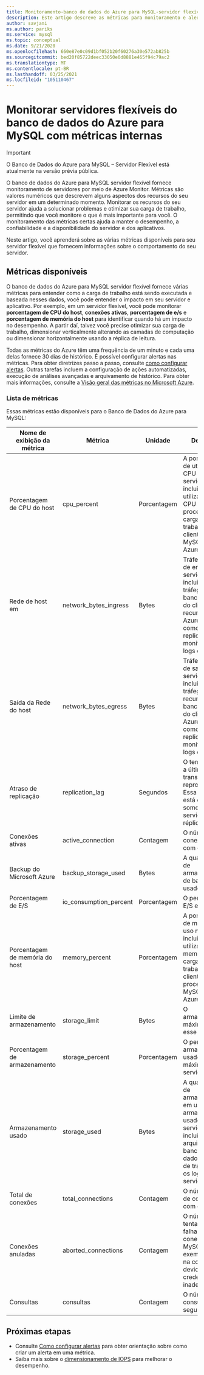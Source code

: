 ```yaml
---
title: Monitoramento-banco de dados do Azure para MySQL-servidor flexível
description: Este artigo descreve as métricas para monitoramento e alertas para o servidor flexível do banco de dados do Azure para MySQL, incluindo a CPU, o armazenamento e as estatísticas de conexão.
author: savjani
ms.author: pariks
ms.service: mysql
ms.topic: conceptual
ms.date: 9/21/2020
ms.openlocfilehash: 660e87e0c09d1bf052b20f60276a30e572ab825b
ms.sourcegitcommit: bed20f85722deec33050e0d8881e465f94c79ac2
ms.translationtype: MT
ms.contentlocale: pt-BR
ms.lasthandoff: 03/25/2021
ms.locfileid: "105110467"
---
```

# <a name="monitor-azure-database-for-mysql-flexible-servers-with-built-in-metrics"></a>Monitorar servidores flexíveis do banco de dados do Azure para MySQL com métricas internas

> [!IMPORTANT] 
> O Banco de Dados do Azure para MySQL – Servidor Flexível está atualmente na versão prévia pública.

O banco de dados do Azure para MySQL servidor flexível fornece monitoramento de servidores por meio de Azure Monitor. Métricas são valores numéricos que descrevem alguns aspectos dos recursos do seu servidor em um determinado momento. Monitorar os recursos do seu servidor ajuda a solucionar problemas e otimizar sua carga de trabalho, permitindo que você monitore o que é mais importante para você. O monitoramento das métricas certas ajuda a manter o desempenho, a confiabilidade e a disponibilidade do servidor e dos aplicativos.

Neste artigo, você aprenderá sobre as várias métricas disponíveis para seu servidor flexível que fornecem informações sobre o comportamento do seu servidor.

## <a name="available-metrics"></a>Métricas disponíveis

O banco de dados do Azure para MySQL servidor flexível fornece várias métricas para entender como a carga de trabalho está sendo executada e baseada nesses dados, você pode entender o impacto em seu servidor e aplicativo. Por exemplo, em um servidor flexível, você pode monitorar **porcentagem de CPU do host**, **conexões ativas**, **porcentagem de e/s** e **porcentagem de memória do host** para identificar quando há um impacto no desempenho. A partir daí, talvez você precise otimizar sua carga de trabalho, dimensionar verticalmente alterando as camadas de computação ou dimensionar horizontalmente usando a réplica de leitura.

Todas as métricas do Azure têm uma frequência de um minuto e cada uma delas fornece 30 dias de histórico. É possível configurar alertas nas métricas. Para obter diretrizes passo a passo, consulte [como configurar alertas](./how-to-alert-on-metric.md). Outras tarefas incluem a configuração de ações automatizadas, execução de análises avançadas e arquivamento de histórico. Para obter mais informações, consulte a [Visão geral das métricas no Microsoft Azure](../../azure-monitor/data-platform.md).

### <a name="list-of-metrics"></a>Lista de métricas
Essas métricas estão disponíveis para o Banco de Dados do Azure para MySQL:

|Nome de exibição da métrica|Métrica|Unidade|Descrição|
|---|---|---|---|
|Porcentagem de CPU do host|cpu_percent|Porcentagem|A porcentagem de utilização da CPU no servidor, incluindo a utilização da CPU dos processos de carga de trabalho do cliente e MySQL do Azure|
|Rede de host em |network_bytes_ingress|Bytes|Tráfego de rede de entrada no servidor, incluindo o tráfego do banco de dados do cliente e recursos do Azure MySQL, como replicação, monitoramento, logs etc.|
|Saída da Rede do host|network_bytes_egress|Bytes|Tráfego de rede de saída no servidor, incluindo o tráfego dos recursos do banco de dados do cliente e do Azure MySQL, como replicação, monitoramento, logs etc.|
|Atraso de replicação|replication_lag|Segundos|O tempo desde a última transação reproduzida. Essa métrica está disponível somente para servidores de réplica.|
|Conexões ativas|active_connection|Contagem|O número de conexões ativas com o servidor.|
|Backup do Microsoft Azure|backup_storage_used|Bytes|A quantidade de armazenamento de backup usado.|
|Porcentagem de E/S|io_consumption_percent|Porcentagem|O percentual de E/S em uso.|
|Porcentagem de memória do host|memory_percent|Porcentagem|A porcentagem de memória em uso no servidor, incluindo a utilização de memória da carga de trabalho do cliente e dos processos do MySQL do Azure|
|Limite de armazenamento|storage_limit|Bytes|O armazenamento máximo para esse servidor.|
|Porcentagem de armazenamento|storage_percent|Porcentagem|O percentual de armazenamento usado fora do máximo do servidor.|
|Armazenamento usado|storage_used|Bytes|A quantidade de armazenamento em uso. O armazenamento usado pelo serviço pode incluir os arquivos de banco de dados, os logs de transação e os logs do servidor.|
|Total de conexões|total_connections|Contagem|O número total de conexões com o servidor|
|Conexões anuladas|aborted_connections|Contagem|O número de tentativas com falha para se conectar ao MySQL, por exemplo, falha na conexão devido a credenciais inadequadas.|
|Consultas|consultas|Contagem|O número de consultas por segundo|

## <a name="next-steps"></a>Próximas etapas
- Consulte [Como configurar alertas](./how-to-alert-on-metric.md) para obter orientação sobre como criar um alerta em uma métrica.
- Saiba mais sobre o [dimensionamento de IOPS](./concepts/../concepts-compute-storage.md#iops) para melhorar o desempenho.